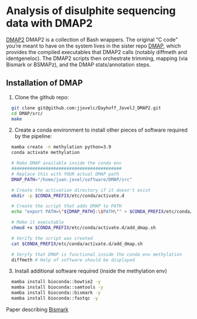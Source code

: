 # Analysis of disulphite sequencing data with DMAP2

[DMAP2](https://github.com/jjovelc/Dayhoff_JovelJ_DMAP2.git) DMAP2 is a collection of Bash wrappers. The original “C code” you’re meant to have on the system lives in the sister repo [DMAP](https://github.com/peterstockwell/DMAP), which provides the compiled executables that DMAP2 calls (notably diffmeth and identgeneloc). The DMAP2 scripts then orchestrate trimming, mapping (via Bismark or BSMAPz), and the DMAP stats/annotation steps.

## Installation of DMAP

1. Clone the github repo: 
```bash
  git clone git@github.com:jjovelc/Dayhoff_JovelJ_DMAP2.git
  cd DMAP/src/
  make
```

2. Create a conda environment to install other pieces of software required by the pipeline:
```bash
  mamba create -n methylation python=3.9
  conda activate methylation

  # Make DMAP available inside the conda env
  ##########################################
  # Replace this with YOUR actual DMAP path
  DMAP_PATH="/home/juan.jovel/software/DMAP/src"

  # Create the activation directory if it doesn't exist
  mkdir -p $CONDA_PREFIX/etc/conda/activate.d

  # Create the script that adds DMAP to PATH
  echo "export PATH=\"${DMAP_PATH}:\$PATH\"" > $CONDA_PREFIX/etc/conda/activate.d/add_dmap.sh

  # Make it executable
  chmod +x $CONDA_PREFIX/etc/conda/activate.d/add_dmap.sh

  # Verify the script was created
  cat $CONDA_PREFIX/etc/conda/activate.d/add_dmap.sh

  # Veryfy that DMAP is functional inside the conda env methylation
  diffmeth # Help of software should be displayed

```

3. Install additional software required (inside the methylation env)
```bash
  mamba install bioconda::bowtie2 -y
  mamba install bioconda::samtools -y
  mamba install bioconda::bismark -y
  mamba install bioconda::fastqc -y
```

Paper describing [Bismark](https://academic.oup.com/bioinformatics/article/27/11/1571/216956?login=true) 
